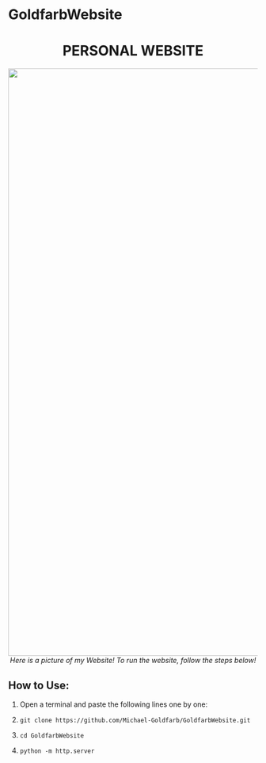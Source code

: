 # GoldfarbWebsite
<h1 align="center">PERSONAL WEBSITE</h1>

<p align="center">
  <img width="1185" alt="Home Page" src="https://github.com/Michael-Goldfarb/GoldfarbWebsite/assets/66848094/56694fcf-e1fa-473c-a54d-1336083c5ecf">
  <br>
  <em>Here is a picture of my Website! To run the website, follow the steps below!</em>
</p>

## How to Use:
1. Open a terminal and paste the following lines one by one:
2.     git clone https://github.com/Michael-Goldfarb/GoldfarbWebsite.git
4.     cd GoldfarbWebsite
5.     python -m http.server
